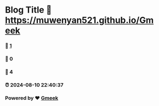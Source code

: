 # Blog Title :link: https://muwenyan521.github.io/Gmeek 
### :page_facing_up: [1](https://muwenyan521.github.io/Gmeek/tag.html) 
### :speech_balloon: 0 
### :hibiscus: 4 
### :alarm_clock: 2024-08-10 22:40:37 
### Powered by :heart: [Gmeek](https://github.com/Meekdai/Gmeek)
